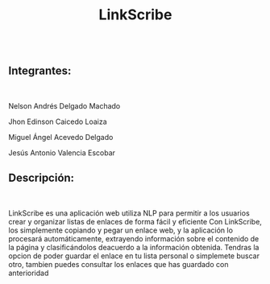 <h1><center> LinkScribe </center></h1>
<br>
<br>
<h2>Integrantes:</h2><br>

Nelson Andrés Delgado Machado <br>

Jhon Edinson Caicedo Loaiza <br>

Miguel Ángel Acevedo Delgado <br>

Jesús Antonio Valencia Escobar <br>

<h2>Descripción:</h2><br>

<p>LinkScribe es una aplicación web utiliza NLP para permitir a los usuarios crear y organizar listas de enlaces de forma fácil y eficiente Con LinkScribe, los simplemente copiando y pegar un enlace web, y la aplicación lo procesará automáticamente, extrayendo información sobre el contenido de la página y clasificándolos deacuerdo a la información obtenida. 
Tendras la opcion de poder guardar el enlace en tu lista personal o simplemete buscar otro, tambien puedes consultar los enlaces que has guardado con anterioridad
</p>

